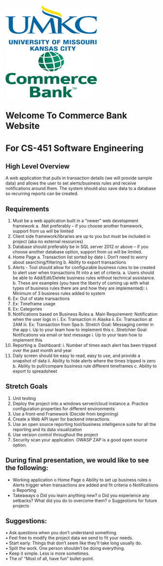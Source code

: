 <img src="https://github.com/luiper79/CS451-Commerce-Bank-Project/blob/master/Documents/Photos/UMKC.jpg" width="300" height="150">

<img src="https://github.com/luiper79/CS451-Commerce-Bank-Project/blob/master/Documents/Photos/CommerceBank.jpg" width="300" height="150">

# **Welcome To Commerce Bank Website**<br/>
# **For CS-451 Software Engineering**<br/>

## **High Level Overview**<br/>
A web application that pulls in transaction details (we will provide sample data) and allows the user to set alerts/business rules and receive notifications around them.  The system should also save data to a database so recurring reports can be created.

## **Requirements**<br/>
1.	Must be a web application built in a “newer” web development framework
a.	.Net preferably – if you choose another framework, support from us will be limited
2.	Client side framework/libraries are up to you but must be included in project (aka no external resources)
3.	Database should preferably be in SQL server 2012 or above – if you choose another database option, support from us will be limited.
4.	Home Page
a.	Transaction list sorted by date
i.	Don’t need to worry about searching/filtering
b.	Ability to export transactions
5.	Alerts - Tool should allow for configurable business rules to be created to alert user when transactions fit into a set of criteria.
a.	Users should be able to Add/Edit/Delete business rules without technical assistance.
b.	These are examples (you have the liberty of coming up with what types of business rules there are and how they are implemented): 
i.	Minimum of 3 business rules added to system
1.	Ex: Out of state transactions
2.	Ex: Timeframe usage
3.	Ex: Categories
6.	Notifications based on Business Rules
a.	Main Requirement: Notification when the user logs in
i.	Ex: Transaction in Alaska
ii.	Ex: Transaction at 2AM
iii.	Ex: Transaction from Spa
b.	Stretch Goal: Messaging center in the app
i.	Up to your team how to implement this
c.	Stretchier Goal: Notifications via email or text message
i.	Up to your team how to implement this
7.	Reporting 
a.	Dashboard:
i.	Number of times each alert has been tripped over the past month and year
1.	Daily screen should be easy to read, easy to use, and provide a snapshot of data
ii.	Ability to hide alerts where the times tripped is zero
b.	Ability to pull/compare business rule different timeframes
c.	Ability to export to spreadsheet

## **Stretch Goals**<br/>
1.	Unit testing
2.	Deploy the project into a windows server/cloud instance
a.	Practice configuration properties for different environments
3.	Use a front-end Framework (Decide from beginning)
4.	Create a Web API layer for backend interactions. 
5.	Use an open source reporting tool/business intelligence suite for all the reporting and its data visualization
6.	Use version control throughout the project
7.	Security scan your application. OWASP ZAP is a good open source option.

## **During final presentation, we would like to see the following:**<br/>
-	Working application
o	Home Page
o	Ability to set up business rules
o	Alerts trigger when transactions are added and fit criteria
o	Notifications
o	Reporting
-	Takeaways
o	Did you learn anything new?
o	Did you experience any setbacks? What did you do to overcome them?
o	Suggestions for future projects

## **Suggestions:**<br/>
•	Ask questions when you don’t understand something.<br/>
•	Feel free to modify the project data we send to fit your needs.<br/>
•	Start early. Things that don’t seem like they’ll take long usually do.<br/>
•	Split the work. One person shouldn’t be doing everything.<br/>
•	Keep it simple. Less is more sometimes.<br/>
•	The ol’ “Most of all, have fun” bullet-point.<br/>
